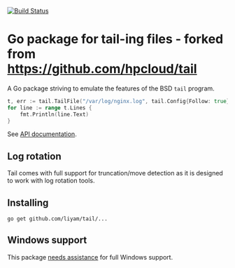 [![Build Status](https://travis-ci.org/ActiveState/tail.svg)](https://travis-ci.org/ActiveState/tail)

# Go package for tail-ing files - forked from https://github.com/hpcloud/tail

A Go package striving to emulate the features of the BSD `tail` program. 

```Go
t, err := tail.TailFile("/var/log/nginx.log", tail.Config{Follow: true})
for line := range t.Lines {
    fmt.Println(line.Text)
}
```

See [API documentation](http://godoc.org/github.com/ActiveState/tail).

## Log rotation

Tail comes with full support for truncation/move detection as it is
designed to work with log rotation tools.

## Installing

    go get github.com/liyam/tail/...

## Windows support

This package [needs assistance](https://github.com/ActiveState/tail/labels/Windows) for full Windows support.
